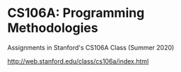 # CS106A: Programming Methodologies
Assignments in Stanford's CS106A Class (Summer 2020)

http://web.stanford.edu/class/cs106a/index.html
